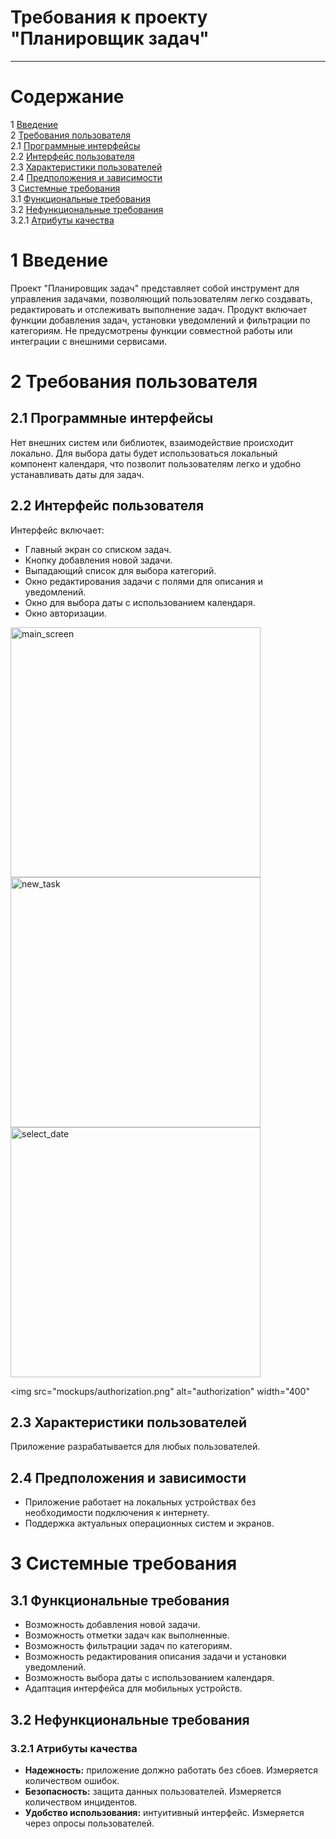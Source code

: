 # Требования к проекту "Планировщик задач"

---

# Содержание
1 [Введение](#intro)  
2 [Требования пользователя](#user_requirements)  
2.1 [Программные интерфейсы](#software_interfaces)  
2.2 [Интерфейс пользователя](#user_interface)  
2.3 [Характеристики пользователей](#user_specifications)  
2.4 [Предположения и зависимости](#assumptions_and_dependencies)  
3 [Системные требования](#system_requirements)  
3.1 [Функциональные требования](#functional_requirements)  
3.2 [Нефункциональные требования](#non-functional_requirements)  
3.2.1 [Атрибуты качества](#quality_attributes)

<a name="intro"/>

# 1 Введение

Проект "Планировщик задач" представляет собой инструмент для управления задачами, позволяющий пользователям легко создавать, редактировать и отслеживать выполнение задач. Продукт включает функции добавления задач, установки уведомлений и фильтрации по категориям. Не предусмотрены функции совместной работы или интеграции с внешними сервисами.

<a name="user_requirements"/>

# 2 Требования пользователя

<a name="software_interfaces"/>

## 2.1 Программные интерфейсы
Нет внешних систем или библиотек, взаимодействие происходит локально.
Для выбора даты будет использоваться локальный компонент календаря, что позволит пользователям легко и удобно устанавливать даты для задач.

<a name="user_interface"/>

## 2.2 Интерфейс пользователя
Интерфейс включает:
- Главный экран со списком задач.
- Кнопку добавления новой задачи.
- Выпадающий список для выбора категорий.
- Окно редактирования задачи с полями для описания и уведомлений.
- Окно для выбора даты с использованием календаря.
- Окно авторизации.

<img src="mockups/main_screen.png" alt="main_screen" width="400" />

<img src="mockups/new_task.png" alt="new_task" width="400" />

<img src="mockups/select_date.png" alt="select_date" width="400" />

<img src="mockups/authorization.png" alt="authorization" width="400"


<a name="user_specifications"/>

## 2.3 Характеристики пользователей
Приложение разрабатывается для любых пользователей.

<a name="assumptions_and_dependencies"/>

## 2.4 Предположения и зависимости
- Приложение работает на локальных устройствах без необходимости подключения к интернету.
- Поддержка актуальных операционных систем и экранов.

<a name="system_requirements"/>

# 3 Системные требования

<a name="functional_requirements"/>

## 3.1 Функциональные требования
- Возможность добавления новой задачи.
- Возможность отметки задач как выполненные.
- Возможность фильтрации задач по категориям.
- Возможность редактирования описания задачи и установки уведомлений.
- Возможность выбора даты с использованием календаря.
- Адаптация интерфейса для мобильных устройств.

<a name="non-functional_requirements"/>

## 3.2 Нефункциональные требования

<a name="quality_attributes"/>

### 3.2.1 Атрибуты качества
- **Надежность:** приложение должно работать без сбоев. Измеряется количеством ошибок.
- **Безопасность:** защита данных пользователей. Измеряется количеством инцидентов.
- **Удобство использования:** интуитивный интерфейс. Измеряется через опросы пользователей.
